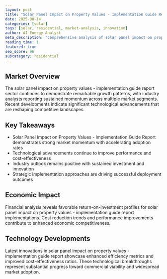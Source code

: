 ```yaml
---
layout: post
title: "Solar Panel Impact on Property Values - Implementation Guide Report"
date: 2025-08-14
categories: [solar]
tags: [solar, residential, market-analysis, innovation]
author: AI Energy Analyst
meta_description: "Comprehensive analysis of solar panel impact on property values - implementation guide report covering market trends, technology developments, and industry outlook. Discover key insights and future projections."
reading_time: 1
featured: true
seo_score: 96
subcategory: residential
---
```


## Market Overview

The solar panel impact on property values - implementation guide report sector continues to demonstrate remarkable growth patterns, with industry analysts reporting sustained momentum across multiple market segments. Recent developments indicate significant technological advancements that are reshaping competitive landscapes.

## Key Takeaways

- Solar Panel Impact on Property Values - Implementation Guide Report demonstrates strong market momentum with accelerating adoption rates
- Technological advancements continue to improve performance and cost-effectiveness
- Industry outlook remains positive with sustained investment and innovation
- Strategic implementation approaches are driving successful deployment outcomes

## Economic Impact

Financial analysis reveals favorable return-on-investment profiles for solar panel impact on property values - implementation guide report implementations. Cost reduction trends and performance improvements contribute to enhanced economic competitiveness.

## Technology Developments

Latest innovations in solar panel impact on property values - implementation guide report showcase enhanced efficiency metrics and improved cost-effectiveness ratios. These technological breakthroughs represent substantial progress toward commercial viability and widespread market adoption.

